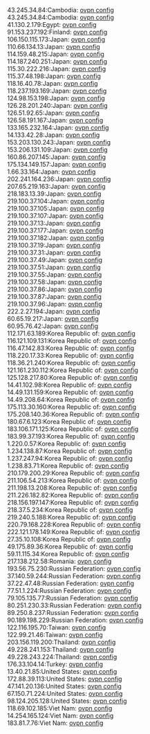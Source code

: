 43.245.34.84:Cambodia: [ovpn config](vpn/43_245_34_84.ovpn)  
43.245.34.84:Cambodia: [ovpn config](vpn/43_245_34_84.ovpn)  
41.130.2.179:Egypt: [ovpn config](vpn/41_130_2_179.ovpn)  
91.153.237.192:Finland: [ovpn config](vpn/91_153_237_192.ovpn)  
106.150.115.173:Japan: [ovpn config](vpn/106_150_115_173.ovpn)  
110.66.134.13:Japan: [ovpn config](vpn/110_66_134_13.ovpn)  
114.159.48.215:Japan: [ovpn config](vpn/114_159_48_215.ovpn)  
114.187.240.251:Japan: [ovpn config](vpn/114_187_240_251.ovpn)  
115.30.222.216:Japan: [ovpn config](vpn/115_30_222_216.ovpn)  
115.37.48.198:Japan: [ovpn config](vpn/115_37_48_198.ovpn)  
118.16.40.78:Japan: [ovpn config](vpn/118_16_40_78.ovpn)  
118.237.193.169:Japan: [ovpn config](vpn/118_237_193_169.ovpn)  
124.98.153.198:Japan: [ovpn config](vpn/124_98_153_198.ovpn)  
126.28.201.240:Japan: [ovpn config](vpn/126_28_201_240.ovpn)  
126.51.92.65:Japan: [ovpn config](vpn/126_51_92_65.ovpn)  
126.58.191.167:Japan: [ovpn config](vpn/126_58_191_167.ovpn)  
133.165.232.164:Japan: [ovpn config](vpn/133_165_232_164.ovpn)  
14.133.42.28:Japan: [ovpn config](vpn/14_133_42_28.ovpn)  
153.203.130.243:Japan: [ovpn config](vpn/153_203_130_243.ovpn)  
153.206.131.109:Japan: [ovpn config](vpn/153_206_131_109.ovpn)  
160.86.207.145:Japan: [ovpn config](vpn/160_86_207_145.ovpn)  
175.134.149.157:Japan: [ovpn config](vpn/175_134_149_157.ovpn)  
1.66.33.164:Japan: [ovpn config](vpn/1_66_33_164.ovpn)  
202.241.164.236:Japan: [ovpn config](vpn/202_241_164_236.ovpn)  
207.65.219.163:Japan: [ovpn config](vpn/207_65_219_163.ovpn)  
218.183.13.39:Japan: [ovpn config](vpn/218_183_13_39.ovpn)  
219.100.37.104:Japan: [ovpn config](vpn/219_100_37_104.ovpn)  
219.100.37.105:Japan: [ovpn config](vpn/219_100_37_105.ovpn)  
219.100.37.107:Japan: [ovpn config](vpn/219_100_37_107.ovpn)  
219.100.37.13:Japan: [ovpn config](vpn/219_100_37_13.ovpn)  
219.100.37.177:Japan: [ovpn config](vpn/219_100_37_177.ovpn)  
219.100.37.182:Japan: [ovpn config](vpn/219_100_37_182.ovpn)  
219.100.37.19:Japan: [ovpn config](vpn/219_100_37_19.ovpn)  
219.100.37.31:Japan: [ovpn config](vpn/219_100_37_31.ovpn)  
219.100.37.49:Japan: [ovpn config](vpn/219_100_37_49.ovpn)  
219.100.37.51:Japan: [ovpn config](vpn/219_100_37_51.ovpn)  
219.100.37.55:Japan: [ovpn config](vpn/219_100_37_55.ovpn)  
219.100.37.58:Japan: [ovpn config](vpn/219_100_37_58.ovpn)  
219.100.37.86:Japan: [ovpn config](vpn/219_100_37_86.ovpn)  
219.100.37.87:Japan: [ovpn config](vpn/219_100_37_87.ovpn)  
219.100.37.96:Japan: [ovpn config](vpn/219_100_37_96.ovpn)  
222.2.27.194:Japan: [ovpn config](vpn/222_2_27_194.ovpn)  
60.65.19.217:Japan: [ovpn config](vpn/60_65_19_217.ovpn)  
60.95.76.42:Japan: [ovpn config](vpn/60_95_76_42.ovpn)  
112.171.63.189:Korea Republic of: [ovpn config](vpn/112_171_63_189.ovpn)  
116.121.109.131:Korea Republic of: [ovpn config](vpn/116_121_109_131.ovpn)  
116.47.142.83:Korea Republic of: [ovpn config](vpn/116_47_142_83.ovpn)  
118.220.17.33:Korea Republic of: [ovpn config](vpn/118_220_17_33.ovpn)  
118.36.21.240:Korea Republic of: [ovpn config](vpn/118_36_21_240.ovpn)  
121.161.230.112:Korea Republic of: [ovpn config](vpn/121_161_230_112.ovpn)  
125.128.217.80:Korea Republic of: [ovpn config](vpn/125_128_217_80.ovpn)  
14.41.102.98:Korea Republic of: [ovpn config](vpn/14_41_102_98.ovpn)  
14.49.131.159:Korea Republic of: [ovpn config](vpn/14_49_131_159.ovpn)  
14.49.208.64:Korea Republic of: [ovpn config](vpn/14_49_208_64.ovpn)  
175.113.30.160:Korea Republic of: [ovpn config](vpn/175_113_30_160.ovpn)  
175.208.140.36:Korea Republic of: [ovpn config](vpn/175_208_140_36.ovpn)  
180.67.6.123:Korea Republic of: [ovpn config](vpn/180_67_6_123.ovpn)  
183.106.171.125:Korea Republic of: [ovpn config](vpn/183_106_171_125.ovpn)  
183.99.37.193:Korea Republic of: [ovpn config](vpn/183_99_37_193.ovpn)  
1.220.0.57:Korea Republic of: [ovpn config](vpn/1_220_0_57.ovpn)  
1.234.138.87:Korea Republic of: [ovpn config](vpn/1_234_138_87.ovpn)  
1.237.247.94:Korea Republic of: [ovpn config](vpn/1_237_247_94.ovpn)  
1.238.83.71:Korea Republic of: [ovpn config](vpn/1_238_83_71.ovpn)  
210.179.200.29:Korea Republic of: [ovpn config](vpn/210_179_200_29.ovpn)  
211.106.54.213:Korea Republic of: [ovpn config](vpn/211_106_54_213.ovpn)  
211.198.13.208:Korea Republic of: [ovpn config](vpn/211_198_13_208.ovpn)  
211.226.182.82:Korea Republic of: [ovpn config](vpn/211_226_182_82.ovpn)  
218.156.197.147:Korea Republic of: [ovpn config](vpn/218_156_197_147.ovpn)  
218.37.5.234:Korea Republic of: [ovpn config](vpn/218_37_5_234.ovpn)  
219.240.5.188:Korea Republic of: [ovpn config](vpn/219_240_5_188.ovpn)  
220.79.168.228:Korea Republic of: [ovpn config](vpn/220_79_168_228.ovpn)  
222.121.178.149:Korea Republic of: [ovpn config](vpn/222_121_178_149.ovpn)  
27.35.10.108:Korea Republic of: [ovpn config](vpn/27_35_10_108.ovpn)  
49.175.89.36:Korea Republic of: [ovpn config](vpn/49_175_89_36.ovpn)  
59.11.115.34:Korea Republic of: [ovpn config](vpn/59_11_115_34.ovpn)  
217.138.212.58:Romania: [ovpn config](vpn/217_138_212_58.ovpn)  
193.56.75.230:Russian Federation: [ovpn config](vpn/193_56_75_230.ovpn)  
37.140.59.244:Russian Federation: [ovpn config](vpn/37_140_59_244.ovpn)  
37.22.47.48:Russian Federation: [ovpn config](vpn/37_22_47_48.ovpn)  
77.51.1.224:Russian Federation: [ovpn config](vpn/77_51_1_224.ovpn)  
79.105.135.77:Russian Federation: [ovpn config](vpn/79_105_135_77.ovpn)  
80.251.230.33:Russian Federation: [ovpn config](vpn/80_251_230_33.ovpn)  
89.250.8.237:Russian Federation: [ovpn config](vpn/89_250_8_237.ovpn)  
90.189.198.229:Russian Federation: [ovpn config](vpn/90_189_198_229.ovpn)  
122.116.195.70:Taiwan: [ovpn config](vpn/122_116_195_70.ovpn)  
122.99.21.46:Taiwan: [ovpn config](vpn/122_99_21_46.ovpn)  
203.156.119.200:Thailand: [ovpn config](vpn/203_156_119_200.ovpn)  
49.228.241.153:Thailand: [ovpn config](vpn/49_228_241_153.ovpn)  
49.228.243.224:Thailand: [ovpn config](vpn/49_228_243_224.ovpn)  
176.33.104.14:Turkey: [ovpn config](vpn/176_33_104_14.ovpn)  
13.40.21.85:United States: [ovpn config](vpn/13_40_21_85.ovpn)  
172.88.39.113:United States: [ovpn config](vpn/172_88_39_113.ovpn)  
47.141.20.136:United States: [ovpn config](vpn/47_141_20_136.ovpn)  
67.150.71.224:United States: [ovpn config](vpn/67_150_71_224.ovpn)  
98.124.205.128:United States: [ovpn config](vpn/98_124_205_128.ovpn)  
118.69.102.185:Viet Nam: [ovpn config](vpn/118_69_102_185.ovpn)  
14.254.165.124:Viet Nam: [ovpn config](vpn/14_254_165_124.ovpn)  
183.81.7.76:Viet Nam: [ovpn config](vpn/183_81_7_76.ovpn)  
